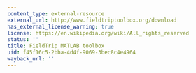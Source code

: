 ```yaml
---
content_type: external-resource
external_url: http://www.fieldtriptoolbox.org/download
has_external_license_warning: true
license: https://en.wikipedia.org/wiki/All_rights_reserved
status: ''
title: FieldTrip MATLAB toolbox
uid: f45f16c5-2bba-4d4f-9069-3bec8c4e4964
wayback_url: ''
---
```

